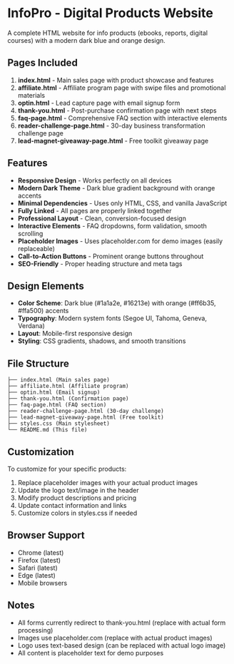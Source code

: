 # InfoPro - Digital Products Website

A complete HTML website for info products (ebooks, reports, digital courses) with a modern dark blue and orange design.

## Pages Included

1. **index.html** - Main sales page with product showcase and features
2. **affiliate.html** - Affiliate program page with swipe files and promotional materials
3. **optin.html** - Lead capture page with email signup form
4. **thank-you.html** - Post-purchase confirmation page with next steps
5. **faq-page.html** - Comprehensive FAQ section with interactive elements
6. **reader-challenge-page.html** - 30-day business transformation challenge page
7. **lead-magnet-giveaway-page.html** - Free toolkit giveaway page

## Features

- **Responsive Design** - Works perfectly on all devices
- **Modern Dark Theme** - Dark blue gradient background with orange accents
- **Minimal Dependencies** - Uses only HTML, CSS, and vanilla JavaScript
- **Fully Linked** - All pages are properly linked together
- **Professional Layout** - Clean, conversion-focused design
- **Interactive Elements** - FAQ dropdowns, form validation, smooth scrolling
- **Placeholder Images** - Uses placeholder.com for demo images (easily replaceable)
- **Call-to-Action Buttons** - Prominent orange buttons throughout
- **SEO-Friendly** - Proper heading structure and meta tags

## Design Elements

- **Color Scheme**: Dark blue (#1a1a2e, #16213e) with orange (#ff6b35, #ffa500) accents
- **Typography**: Modern system fonts (Segoe UI, Tahoma, Geneva, Verdana)
- **Layout**: Mobile-first responsive design
- **Styling**: CSS gradients, shadows, and smooth transitions

## File Structure

```
├── index.html (Main sales page)
├── affiliate.html (Affiliate program)
├── optin.html (Email signup)
├── thank-you.html (Confirmation page)
├── faq-page.html (FAQ section)
├── reader-challenge-page.html (30-day challenge)
├── lead-magnet-giveaway-page.html (Free toolkit)
├── styles.css (Main stylesheet)
└── README.md (This file)
```

## Customization

To customize for your specific products:

1. Replace placeholder images with your actual product images
2. Update the logo text/image in the header
3. Modify product descriptions and pricing
4. Update contact information and links
5. Customize colors in styles.css if needed

## Browser Support

- Chrome (latest)
- Firefox (latest)
- Safari (latest)
- Edge (latest)
- Mobile browsers

## Notes

- All forms currently redirect to thank-you.html (replace with actual form processing)
- Images use placeholder.com (replace with actual product images)
- Logo uses text-based design (can be replaced with actual logo image)
- All content is placeholder text for demo purposes